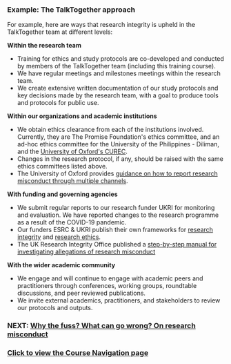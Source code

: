 ### Example: The TalkTogether approach

For example, here are ways that research integrity is upheld in the TalkTogether team at different levels:

**Within the research team**
* Training for ethics and study protocols are co-developed and conducted by members of the TalkTogether team (including this training course).
* We have regular meetings and milestones meetings within the research team.
* We create extensive written documentation of our study protocols and key decisions made by the research team, with a goal to produce tools and protocols for public use.

**Within our organizations and academic institutions**
* We obtain ethics clearance from each of the institutions involved. Currently, they are The Promise Foundation's ethics committee, and an ad-hoc ethics committee for the University of the Philippines - Diliman, and the [University of Oxford's CUREC](https://researchsupport.admin.ox.ac.uk/governance/ethics).
* Changes in the research protocol, if any, should be raised with the same ethics committees listed above.
* The University of Oxford provides [guidance on how to report research misconduct through multiple channels](https://researchsupport.admin.ox.ac.uk/governance/integrity/misconduct#collapse390836).

**With funding and governing agencies**
* We submit regular reports to our research funder UKRI for monitoring and evaluation. We have reported changes to the research programme as a result of the COVID-19 pandemic.
* Our funders ESRC & UKRI publish their own frameworks for [research integrity](https://www.ukri.org/our-work/supporting-healthy-research-and-innovation-culture/research-integrity/) and [research ethics](https://esrc.ukri.org/funding/guidance-for-applicants/research-ethics/).
* The UK Research Integrity Office published a [step-by-step manual for investigating allegations of research misconduct](http://ukrio.org/publications/misconduct-investigation-procedure/)

**With the wider academic community**
* We engage and will continue to engage with academic peers and practitioners through conferences, working groups, roundtable discussions, and peer reviewed publications.
* We invite external academics, practitioners, and stakeholders to review our protocols and outputs.

### NEXT: [Why the fuss? What can go wrong? On research misconduct](integrity-misconduct.md)
### [Click to view the Course Navigation page](toc.md)
